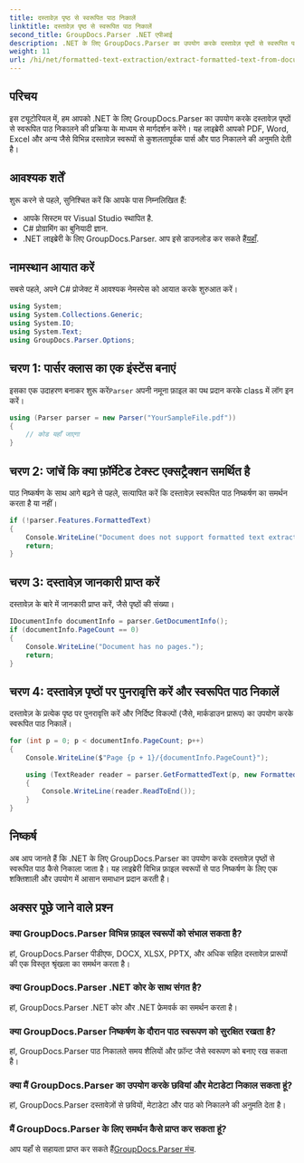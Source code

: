 ```yaml
---
title: दस्तावेज़ पृष्ठ से स्वरूपित पाठ निकालें
linktitle: दस्तावेज़ पृष्ठ से स्वरूपित पाठ निकालें
second_title: GroupDocs.Parser .NET एपीआई
description: .NET के लिए GroupDocs.Parser का उपयोग करके दस्तावेज़ पृष्ठों से स्वरूपित पाठ निकालें। कुशल और विश्वसनीय पाठ निष्कर्षण समाधान।
weight: 11
url: /hi/net/formatted-text-extraction/extract-formatted-text-from-document-page/
---
```

## परिचय
इस ट्यूटोरियल में, हम आपको .NET के लिए GroupDocs.Parser का उपयोग करके दस्तावेज़ पृष्ठों से स्वरूपित पाठ निकालने की प्रक्रिया के माध्यम से मार्गदर्शन करेंगे। यह लाइब्रेरी आपको PDF, Word, Excel और अन्य जैसे विभिन्न दस्तावेज़ स्वरूपों से कुशलतापूर्वक पार्स और पाठ निकालने की अनुमति देती है।
## आवश्यक शर्तें
शुरू करने से पहले, सुनिश्चित करें कि आपके पास निम्नलिखित हैं:
- आपके सिस्टम पर Visual Studio स्थापित है.
- C# प्रोग्रामिंग का बुनियादी ज्ञान.
-  .NET लाइब्रेरी के लिए GroupDocs.Parser. आप इसे डाउनलोड कर सकते हैं[यहाँ](https://releases.groupdocs.com/parser/net/).

## नामस्थान आयात करें
सबसे पहले, अपने C# प्रोजेक्ट में आवश्यक नेमस्पेस को आयात करके शुरुआत करें।
```csharp
using System;
using System.Collections.Generic;
using System.IO;
using System.Text;
using GroupDocs.Parser.Options;
```
## चरण 1: पार्सर क्लास का एक इंस्टेंस बनाएं
 इसका एक उदाहरण बनाकर शुरू करें`Parser` अपनी नमूना फ़ाइल का पथ प्रदान करके class में लॉग इन करें।
```csharp
using (Parser parser = new Parser("YourSampleFile.pdf"))
{
    // कोड यहाँ जाएगा
}
```
## चरण 2: जांचें कि क्या फ़ॉर्मेटेड टेक्स्ट एक्सट्रैक्शन समर्थित है
पाठ निष्कर्षण के साथ आगे बढ़ने से पहले, सत्यापित करें कि दस्तावेज़ स्वरूपित पाठ निष्कर्षण का समर्थन करता है या नहीं।
```csharp
if (!parser.Features.FormattedText)
{
    Console.WriteLine("Document does not support formatted text extraction.");
    return;
}
```
## चरण 3: दस्तावेज़ जानकारी प्राप्त करें
दस्तावेज़ के बारे में जानकारी प्राप्त करें, जैसे पृष्ठों की संख्या।
```csharp
IDocumentInfo documentInfo = parser.GetDocumentInfo();
if (documentInfo.PageCount == 0)
{
    Console.WriteLine("Document has no pages.");
    return;
}
```
## चरण 4: दस्तावेज़ पृष्ठों पर पुनरावृत्ति करें और स्वरूपित पाठ निकालें
दस्तावेज़ के प्रत्येक पृष्ठ पर पुनरावृत्ति करें और निर्दिष्ट विकल्पों (जैसे, मार्कडाउन प्रारूप) का उपयोग करके स्वरूपित पाठ निकालें।
```csharp
for (int p = 0; p < documentInfo.PageCount; p++)
{
    Console.WriteLine($"Page {p + 1}/{documentInfo.PageCount}");
    
    using (TextReader reader = parser.GetFormattedText(p, new FormattedTextOptions(FormattedTextMode.Markdown)))
    {
        Console.WriteLine(reader.ReadToEnd());
    }
}
```

## निष्कर्ष
अब आप जानते हैं कि .NET के लिए GroupDocs.Parser का उपयोग करके दस्तावेज़ पृष्ठों से स्वरूपित पाठ कैसे निकाला जाता है। यह लाइब्रेरी विभिन्न फ़ाइल स्वरूपों से पाठ निष्कर्षण के लिए एक शक्तिशाली और उपयोग में आसान समाधान प्रदान करती है।

## अक्सर पूछे जाने वाले प्रश्न
### क्या GroupDocs.Parser विभिन्न फ़ाइल स्वरूपों को संभाल सकता है?
हां, GroupDocs.Parser पीडीएफ, DOCX, XLSX, PPTX, और अधिक सहित दस्तावेज़ प्रारूपों की एक विस्तृत श्रृंखला का समर्थन करता है।
### क्या GroupDocs.Parser .NET कोर के साथ संगत है?
हां, GroupDocs.Parser .NET कोर और .NET फ्रेमवर्क का समर्थन करता है।
### क्या GroupDocs.Parser निष्कर्षण के दौरान पाठ स्वरूपण को सुरक्षित रखता है?
हां, GroupDocs.Parser पाठ निकालते समय शैलियों और फ़ॉन्ट जैसे स्वरूपण को बनाए रख सकता है।
### क्या मैं GroupDocs.Parser का उपयोग करके छवियां और मेटाडेटा निकाल सकता हूं?
हां, GroupDocs.Parser दस्तावेज़ों से छवियों, मेटाडेटा और पाठ को निकालने की अनुमति देता है।
### मैं GroupDocs.Parser के लिए समर्थन कैसे प्राप्त कर सकता हूं?
 आप यहाँ से सहायता प्राप्त कर सकते हैं[GroupDocs.Parser मंच](https://forum.groupdocs.com/c/parser/17).